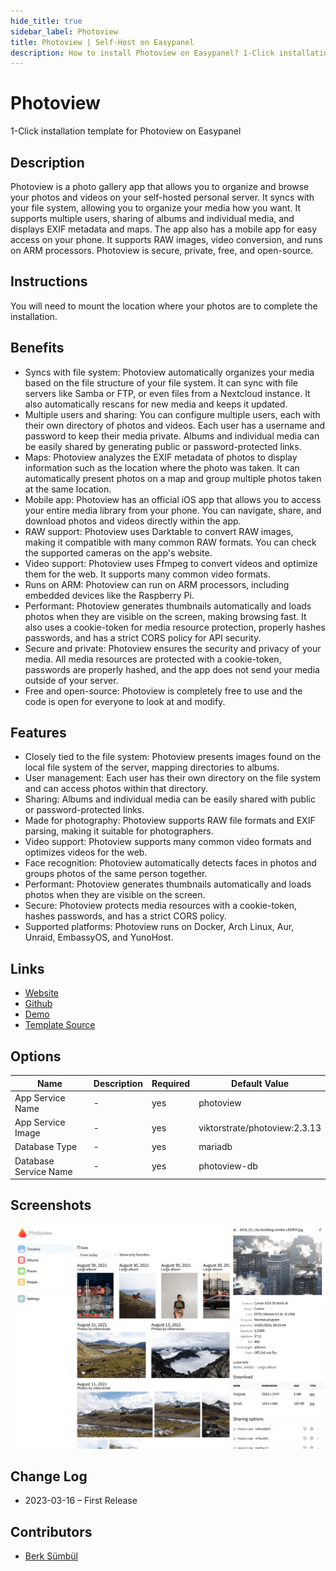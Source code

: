 ```yaml
---
hide_title: true
sidebar_label: Photoview
title: Photoview | Self-Host on Easypanel
description: How to install Photoview on Easypanel? 1-Click installation template for Photoview on Easypanel
---
```


<!-- generated -->

# Photoview

1-Click installation template for Photoview on Easypanel

## Description

Photoview is a photo gallery app that allows you to organize and browse your photos and videos on your self-hosted personal server. It syncs with your file system, allowing you to organize your media how you want. It supports multiple users, sharing of albums and individual media, and displays EXIF metadata and maps. The app also has a mobile app for easy access on your phone. It supports RAW images, video conversion, and runs on ARM processors. Photoview is secure, private, free, and open-source.

## Instructions

You will need to mount the location where your photos are to complete the installation.

## Benefits

- Syncs with file system: Photoview automatically organizes your media based on the file structure of your file system. It can sync with file servers like Samba or FTP, or even files from a Nextcloud instance. It also automatically rescans for new media and keeps it updated.
- Multiple users and sharing: You can configure multiple users, each with their own directory of photos and videos. Each user has a username and password to keep their media private. Albums and individual media can be easily shared by generating public or password-protected links.
- Maps: Photoview analyzes the EXIF metadata of photos to display information such as the location where the photo was taken. It can automatically present photos on a map and group multiple photos taken at the same location.
- Mobile app: Photoview has an official iOS app that allows you to access your entire media library from your phone. You can navigate, share, and download photos and videos directly within the app.
- RAW support: Photoview uses Darktable to convert RAW images, making it compatible with many common RAW formats. You can check the supported cameras on the app's website.
- Video support: Photoview uses Ffmpeg to convert videos and optimize them for the web. It supports many common video formats.
- Runs on ARM: Photoview can run on ARM processors, including embedded devices like the Raspberry Pi.
- Performant: Photoview generates thumbnails automatically and loads photos when they are visible on the screen, making browsing fast. It also uses a cookie-token for media resource protection, properly hashes passwords, and has a strict CORS policy for API security.
- Secure and private: Photoview ensures the security and privacy of your media. All media resources are protected with a cookie-token, passwords are properly hashed, and the app does not send your media outside of your server.
- Free and open-source: Photoview is completely free to use and the code is open for everyone to look at and modify.

## Features

- Closely tied to the file system: Photoview presents images found on the local file system of the server, mapping directories to albums.
- User management: Each user has their own directory on the file system and can access photos within that directory.
- Sharing: Albums and individual media can be easily shared with public or password-protected links.
- Made for photography: Photoview supports RAW file formats and EXIF parsing, making it suitable for photographers.
- Video support: Photoview supports many common video formats and optimizes videos for the web.
- Face recognition: Photoview automatically detects faces in photos and groups photos of the same person together.
- Performant: Photoview generates thumbnails automatically and loads photos when they are visible on the screen.
- Secure: Photoview protects media resources with a cookie-token, hashes passwords, and has a strict CORS policy.
- Supported platforms: Photoview runs on Docker, Arch Linux, Aur, Unraid, EmbassyOS, and YunoHost.

## Links

- [Website](https://photoview.github.io/)
- [Github](https://github.com/photoview/photoview)
- [Demo](https://photos.qpqp.dk/)
- [Template Source](https://github.com/easypanel-io/templates/tree/main/templates/photoview)

## Options

Name | Description | Required | Default Value
-|-|-|-
App Service Name | - | yes | photoview
App Service Image | - | yes | viktorstrate/photoview:2.3.13
Database Type | - | yes | mariadb
Database Service Name | - | yes | photoview-db

## Screenshots

![Photoview Screenshot](./assets/screenshot.png)

## Change Log

- 2023-03-16 – First Release

## Contributors

- [Berk Sümbül](https://berksmbl.com)
